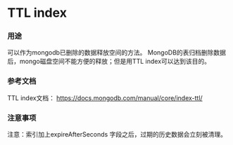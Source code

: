 TTL index
============================

### 用途
可以作为mongodb已删除的数据释放空间的方法。
MongoDB的表归档删除数据后，mongo磁盘空间不能方便的释放；但是用TTL index可以达到该目的。

### 参考文档
TTL index文档： https://docs.mongodb.com/manual/core/index-ttl/

### 注意事项
注意：索引加上expireAfterSeconds 字段之后，过期的历史数据会立刻被清理。

